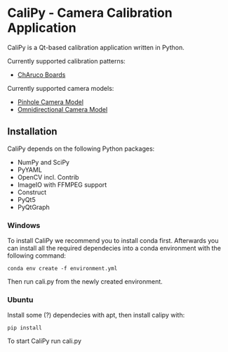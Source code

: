 CaliPy - Camera Calibration Application
=======================================

CaliPy is a Qt-based calibration application written in Python.

Currently supported calibration patterns:
  
  - [ChAruco Boards](https://docs.opencv.org/3.4.6/da/d13/tutorial_aruco_calibration.html)

Currently supported camera models:
 
  - [Pinhole Camera Model](https://docs.opencv.org/3.4.6/d9/d0c/group__calib3d.html#details)
  - [Omnidirectional Camera Model](https://docs.opencv.org/3.4.6/d3/ddc/group__ccalib.html)

Installation
------------

CaliPy depends on the following Python packages:

  - NumPy and SciPy
  - PyYAML
  - OpenCV incl. Contrib
  - ImageIO with FFMPEG support
  - Construct
  - PyQt5
  - PyQtGraph

### Windows

To install CaliPy we recommend you to install conda first. Afterwards you can install all the required dependecies into a conda environment with the following command:

    conda env create -f environment.yml

Then run cali.py from the newly created environment.

### Ubuntu

Install some (?) dependecies with apt, then install calipy with:

    pip install

To start CaliPy run cali.py
